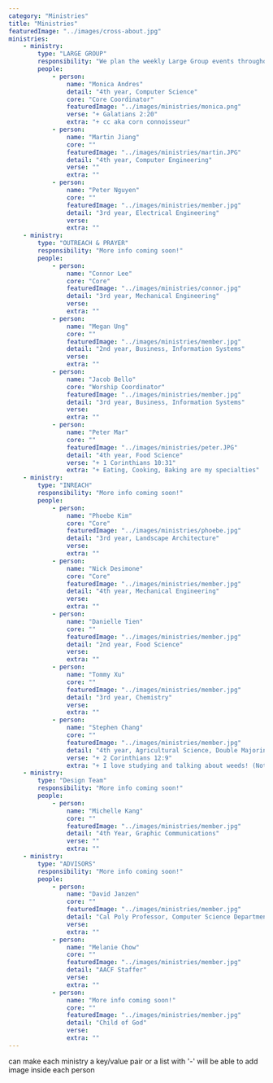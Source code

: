 ```yaml
---
category: "Ministries"
title: "Ministries"
featuredImage: "../images/cross-about.jpg"
ministries:
    - ministry:
        type: "LARGE GROUP"
        responsibility: "We plan the weekly Large Group events throughout the school year. From icebreakers and post large group events to activities and speakers, we try to make Large Group as God-centered and engaging as possible!"
        people:
            - person:
                name: "Monica Andres"
                detail: "4th year, Computer Science"
                core: "Core Coordinator"
                featuredImage: "../images/ministries/monica.png"
                verse: "+ Galatians 2:20"
                extra: "+ cc aka corn connoisseur"
            - person:
                name: "Martin Jiang"
                core: ""
                featuredImage: "../images/ministries/martin.JPG"
                detail: "4th year, Computer Engineering"
                verse: ""
                extra: ""
            - person:
                name: "Peter Nguyen"
                core: ""
                featuredImage: "../images/ministries/member.jpg"
                detail: "3rd year, Electrical Engineering"
                verse:
                extra: ""
    - ministry:
        type: "OUTREACH & PRAYER"
        responsibility: "More info coming soon!"
        people:
            - person:
                name: "Connor Lee"
                core: "Core"
                featuredImage: "../images/ministries/connor.jpg"
                detail: "3rd year, Mechanical Engineering"
                verse:
                extra: ""
            - person:
                name: "Megan Ung"
                core: ""
                featuredImage: "../images/ministries/member.jpg"
                detail: "2nd year, Business, Information Systems"
                verse:
                extra: ""
            - person:
                name: "Jacob Bello"
                core: "Worship Coordinator"
                featuredImage: "../images/ministries/member.jpg"
                detail: "3rd year, Business, Information Systems"
                verse:
                extra: ""
            - person:
                name: "Peter Mar"
                core: ""
                featuredImage: "../images/ministries/peter.JPG"
                detail: "4th year, Food Science"
                verse: "+ 1 Corinthians 10:31"
                extra: "+ Eating, Cooking, Baking are my specialties"
    - ministry:
        type: "INREACH"
        responsibility: "More info coming soon!"
        people:
            - person:
                name: "Phoebe Kim"
                core: "Core"
                featuredImage: "../images/ministries/phoebe.jpg"
                detail: "3rd year, Landscape Architecture"
                verse:
                extra: ""
            - person:
                name: "Nick Desimone"
                core: "Core"
                featuredImage: "../images/ministries/member.jpg"
                detail: "4th year, Mechanical Engineering"
                verse:
                extra: ""
            - person:
                name: "Danielle Tien"
                core: ""
                featuredImage: "../images/ministries/member.jpg"
                detail: "2nd year, Food Science"
                verse:
                extra: ""
            - person:
                name: "Tommy Xu"
                core: ""
                featuredImage: "../images/ministries/member.jpg"
                detail: "3rd year, Chemistry"
                verse:
                extra: ""
            - person:
                name: "Stephen Chang"
                core: ""
                featuredImage: "../images/ministries/member.jpg"
                detail: "4th year, Agricultural Science, Double Majoring in AEPS"
                verse: "+ 2 Corinthians 12:9"
                extra: "+ I love studying and talking about weeds! (Not the smoking kind!)"
    - ministry:
        type: "Design Team"
        responsibility: "More info coming soon!"
        people:
            - person:
                name: "Michelle Kang"
                core: ""
                featuredImage: "../images/ministries/member.jpg"
                detail: "4th Year, Graphic Communications"
                verse: ""
                extra: ""
    - ministry:
        type: "ADVISORS"
        responsibility: "More info coming soon!"
        people:
            - person:
                name: "David Janzen"
                core: ""
                featuredImage: "../images/ministries/member.jpg"
                detail: "Cal Poly Professor, Computer Science Department"
                verse:
                extra: ""
            - person:
                name: "Melanie Chow"
                core: ""
                featuredImage: "../images/ministries/member.jpg"
                detail: "AACF Staffer"
                verse:
                extra: ""
            - person:
                name: "More info coming soon!"
                core: ""
                featuredImage: "../images/ministries/member.jpg"
                detail: "Child of God"
                verse:
                extra: ""
---
```

can make each ministry a key/value pair or a list with '-'
will be able to add image inside each person
